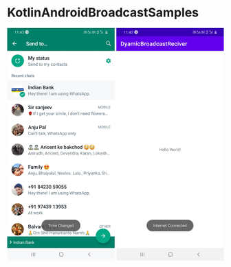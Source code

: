 # KotlinAndroidBroadcastSamples

<img src = "screenshots/WhatsApp.jpg" width = "250" /> 
<img src = "screenshots/DyamicBroadcastReciver.jpg" width = "250" /> 

